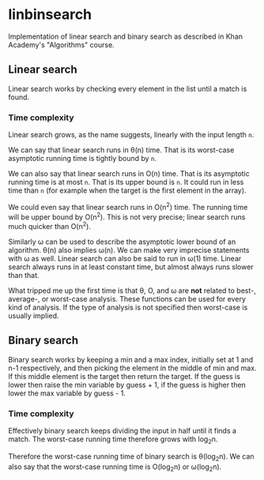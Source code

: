 # linbinsearch
Implementation of linear search and binary search as described in Khan Academy's "Algorithms" course.

## Linear search
Linear search works by checking every element in the list until a match is found.

### Time complexity
Linear search grows, as the name suggests, linearly with the input length `n`.

We can say that linear search runs in &theta;(n) time. That is its worst-case asymptotic running time is tightly bound by `n`.

We can also say that linear search runs in O(n) time. That is its asymptotic running time is at most `n`. That is its upper bound is `n`. It could run in less time than `n` (for example when the target is the first element in the array).

We could even say that linear search runs in O(n<sup>2</sup>) time. The running time will be upper bound by O(n<sup>2</sup>). This is not very precise; linear search runs much quicker than O(n<sup>2</sup>).

Similarly &omega; can be used to describe the asymptotic lower bound of an algorithm. &theta;(n) also implies &omega;(n). We can make very imprecise statements with &omega; as well. Linear search can also be said to run in &omega;(1) time. Linear search always runs in at least constant time, but almost always runs slower than that.

What tripped me up the first time is that &theta;, O, and &omega; are **not** related to best-, average-, or worst-case analysis. These functions can be used for every kind of analysis. If the type of analysis is not specified then worst-case is usually implied.

## Binary search
Binary search works by keeping a min and a max index, initially set at 1 and n-1 respectively, and then picking the element in the middle of min and max. If this middle element is the target then return the target. If the guess is lower then raise the min variable by guess + 1, if the guess is higher then lower the max variable by guess - 1.

### Time complexity
Effectively binary search keeps dividing the input in half until it finds a match. The worst-case running time therefore grows with log<sub>2</sub>n.

Therefore the worst-case running time of binary search is &theta;(log<sub>2</sub>n). We can also say that the worst-case running time is O(log<sub>2</sub>n) or &omega;(log<sub>2</sub>n).

